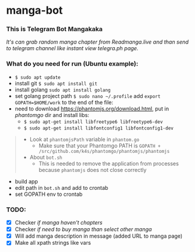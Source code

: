 # manga-bot
### This is Telegram Bot Mangakaka
*It's can grab random manga chapter from Readmanga.live and than send to telegram channel like instant view telegra.ph page.*

### What do you need for run (Ubuntu example):
- ```$ sudo apt update```
- install git ```$ sudo apt install git```
- install golang ```sudo apt install golang```
- set golang project path `$ sudo nano ~/.profile` add ```export GOPATH=$HOME/work``` to the end of the file: 
- need to download <https://phantomjs.org/download.html>, put in *phantomgo* dir and install libs:
  - ```$ sudo apt-get install libfreetype6 libfreetype6-dev```
  - ```$ sudo apt-get install libfontconfig1 libfontconfig1-dev```
> - Look at `phantomjsPath` variable in `phantom.go`
>   - Make sure that your Phantomgo PATH is `GOPATH + /src/github.com/k4s/phantomgo/phantomjs/phantomjs`
> - About ```bot.sh```
>   - This is needed to remove the application from processes because `phantomjs` does not close correctly
- build app
- edit path in ```bot.sh``` and add to crontab
- set GOPATH env to crontab

### TODO:
- [X] Checker *if manga haven't chapters*
- [X] Checker *if need to buy manga than select other manga*
- [X] Will add manga description in message (added URL to manga page)
- [X] Make all xpath strings like vars
